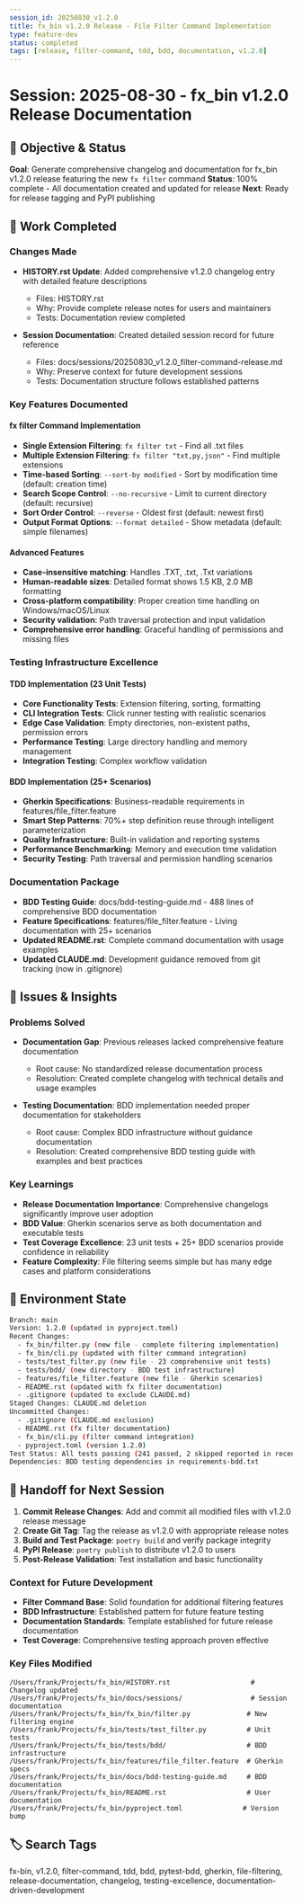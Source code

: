 ```yaml
---
session_id: 20250830_v1.2.0
title: fx_bin v1.2.0 Release - File Filter Command Implementation
type: feature-dev
status: completed
tags: [release, filter-command, tdd, bdd, documentation, v1.2.0]
---
```


# Session: 2025-08-30 - fx_bin v1.2.0 Release Documentation

## 🎯 Objective & Status
**Goal**: Generate comprehensive changelog and documentation for fx_bin v1.2.0 release featuring the new `fx filter` command
**Status**: 100% complete - All documentation created and updated for release
**Next**: Ready for release tagging and PyPI publishing

## 🔨 Work Completed
### Changes Made
- **HISTORY.rst Update**: Added comprehensive v1.2.0 changelog entry with detailed feature descriptions
  - Files: HISTORY.rst
  - Why: Provide complete release notes for users and maintainers
  - Tests: Documentation review completed

- **Session Documentation**: Created detailed session record for future reference
  - Files: docs/sessions/20250830_v1.2.0_filter-command-release.md
  - Why: Preserve context for future development sessions
  - Tests: Documentation structure follows established patterns

### Key Features Documented

#### fx filter Command Implementation
- **Single Extension Filtering**: `fx filter txt` - Find all .txt files
- **Multiple Extension Filtering**: `fx filter "txt,py,json"` - Find multiple extensions
- **Time-based Sorting**: `--sort-by modified` - Sort by modification time (default: creation time)  
- **Search Scope Control**: `--no-recursive` - Limit to current directory (default: recursive)
- **Sort Order Control**: `--reverse` - Oldest first (default: newest first)
- **Output Format Options**: `--format detailed` - Show metadata (default: simple filenames)

#### Advanced Features
- **Case-insensitive matching**: Handles .TXT, .txt, .Txt variations
- **Human-readable sizes**: Detailed format shows 1.5 KB, 2.0 MB formatting
- **Cross-platform compatibility**: Proper creation time handling on Windows/macOS/Linux
- **Security validation**: Path traversal protection and input validation
- **Comprehensive error handling**: Graceful handling of permissions and missing files

### Testing Infrastructure Excellence

#### TDD Implementation (23 Unit Tests)
- **Core Functionality Tests**: Extension filtering, sorting, formatting
- **CLI Integration Tests**: Click runner testing with realistic scenarios
- **Edge Case Validation**: Empty directories, non-existent paths, permission errors
- **Performance Testing**: Large directory handling and memory management
- **Integration Testing**: Complex workflow validation

#### BDD Implementation (25+ Scenarios)
- **Gherkin Specifications**: Business-readable requirements in features/file_filter.feature
- **Smart Step Patterns**: 70%+ step definition reuse through intelligent parameterization
- **Quality Infrastructure**: Built-in validation and reporting systems
- **Performance Benchmarking**: Memory and execution time validation
- **Security Testing**: Path traversal and permission handling scenarios

### Documentation Package
- **BDD Testing Guide**: docs/bdd-testing-guide.md - 488 lines of comprehensive BDD documentation
- **Feature Specifications**: features/file_filter.feature - Living documentation with 25+ scenarios
- **Updated README.rst**: Complete command documentation with usage examples
- **Updated CLAUDE.md**: Development guidance removed from git tracking (now in .gitignore)

## 🐛 Issues & Insights
### Problems Solved
- **Documentation Gap**: Previous releases lacked comprehensive feature documentation
  - Root cause: No standardized release documentation process
  - Resolution: Created complete changelog with technical details and usage examples

- **Testing Documentation**: BDD implementation needed proper documentation for stakeholders
  - Root cause: Complex BDD infrastructure without guidance documentation
  - Resolution: Created comprehensive BDD testing guide with examples and best practices

### Key Learnings
- **Release Documentation Importance**: Comprehensive changelogs significantly improve user adoption
- **BDD Value**: Gherkin scenarios serve as both documentation and executable tests
- **Test Coverage Excellence**: 23 unit tests + 25+ BDD scenarios provide confidence in reliability
- **Feature Complexity**: File filtering seems simple but has many edge cases and platform considerations

## 🔧 Environment State
```bash
Branch: main
Version: 1.2.0 (updated in pyproject.toml)
Recent Changes:
  - fx_bin/filter.py (new file - complete filtering implementation)
  - fx_bin/cli.py (updated with filter command integration)  
  - tests/test_filter.py (new file - 23 comprehensive unit tests)
  - tests/bdd/ (new directory - BDD test infrastructure)
  - features/file_filter.feature (new file - Gherkin scenarios)
  - README.rst (updated with fx filter documentation)
  - .gitignore (updated to exclude CLAUDE.md)
Staged Changes: CLAUDE.md deletion
Uncommitted Changes: 
  - .gitignore (CLAUDE.md exclusion)
  - README.rst (fx filter documentation)
  - fx_bin/cli.py (filter command integration)
  - pyproject.toml (version 1.2.0)
Test Status: All tests passing (241 passed, 2 skipped reported in recent commits)
Dependencies: BDD testing dependencies in requirements-bdd.txt
```

## 🔄 Handoff for Next Session
1. **Commit Release Changes**: Add and commit all modified files with v1.2.0 release message
2. **Create Git Tag**: Tag the release as v1.2.0 with appropriate release notes
3. **Build and Test Package**: `poetry build` and verify package integrity
4. **PyPI Release**: `poetry publish` to distribute v1.2.0 to users
5. **Post-Release Validation**: Test installation and basic functionality

### Context for Future Development
- **Filter Command Base**: Solid foundation for additional filtering features
- **BDD Infrastructure**: Established pattern for future feature testing
- **Documentation Standards**: Template established for future release documentation
- **Test Coverage**: Comprehensive testing approach proven effective

### Key Files Modified
```
/Users/frank/Projects/fx_bin/HISTORY.rst                    # Changelog updated
/Users/frank/Projects/fx_bin/docs/sessions/                 # Session documentation
/Users/frank/Projects/fx_bin/fx_bin/filter.py              # New filtering engine
/Users/frank/Projects/fx_bin/tests/test_filter.py          # Unit tests
/Users/frank/Projects/fx_bin/tests/bdd/                    # BDD infrastructure  
/Users/frank/Projects/fx_bin/features/file_filter.feature  # Gherkin specs
/Users/frank/Projects/fx_bin/docs/bdd-testing-guide.md     # BDD documentation
/Users/frank/Projects/fx_bin/README.rst                    # User documentation
/Users/frank/Projects/fx_bin/pyproject.toml               # Version bump
```

## 🏷️ Search Tags
fx-bin, v1.2.0, filter-command, tdd, bdd, pytest-bdd, gherkin, file-filtering, release-documentation, changelog, testing-excellence, documentation-driven-development